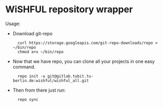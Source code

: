 WiSHFUL repository wrapper
==========================



Usage:

- Download git-repo

        curl https://storage.googleapis.com/git-repo-downloads/repo > ~/bin/repo
        chmod a+x ~/bin/repo

- Now that we have repo, you can clone all your projects in one easy command.

        repo init -u git@gitlab.tubit.tu-berlin.de:wishful/wishful_all.git

- Then from there just run:

        repo sync
